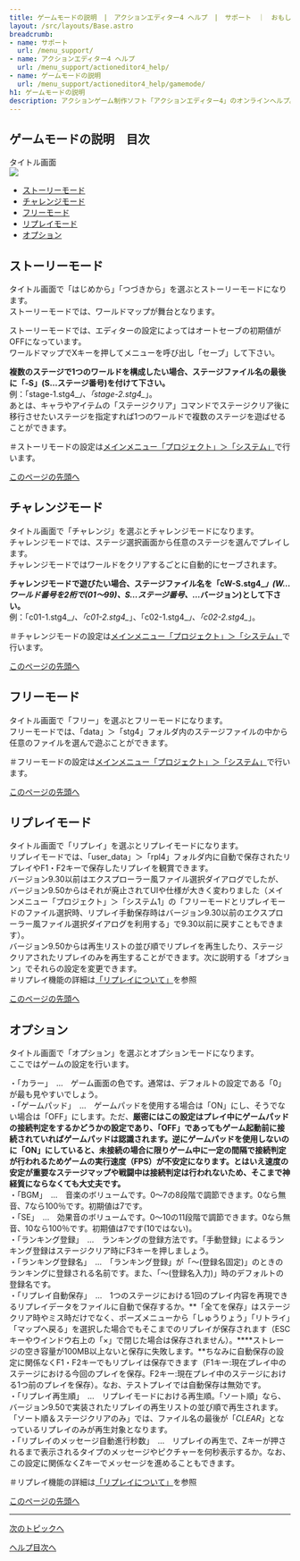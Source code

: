 ```yaml
---
title: ゲームモードの説明　|　アクションエディター4 ヘルプ　|　サポート　｜　おもしろゲーム神殿
layout: /src/layouts/Base.astro
breadcrumb:
- name: サポート
  url: /menu_support/
- name: アクションエディター4 ヘルプ
  url: /menu_support/actioneditor4_help/
- name: ゲームモードの説明
  url: /menu_support/actioneditor4_help/gamemode/
h1: ゲームモードの説明
description: アクションゲーム制作ソフト「アクションエディター4」のオンラインヘルプ。「ゲームモードの説明」は「おもしろゲーム神殿」内のページです
---
```


## ゲームモードの説明　目次

タイトル画面  
![](/menu_support/actioneditor4_help/gamemode/Title.jpg)  
  

- [ストーリーモード](#STORY)
- [チャレンジモード](#CHALLENGE)
- [フリーモード](#FREE)
- [リプレイモード](#REPLAY)
- [オプション](#OPTION)

<a name="STORY"></a>

## ストーリーモード

タイトル画面で「はじめから」「つづきから」を選ぶとストーリーモードになります。  
ストーリーモードでは、ワールドマップが舞台となります。  
  
ストーリーモードでは、エディターの設定によってはオートセーブの初期値がOFFになっています。  
ワールドマップでXキーを押してメニューを呼び出し「セーブ」して下さい。  
  
**複数のステージで1つのワールドを構成したい場合、ステージファイル名の最後に「-S」(S…ステージ番号)を付けて下さい。**  
例：「stage-1.stg4_*」、「stage-2.stg4_*」。  
あとは、キャラやアイテムの「ステージクリア」コマンドでステージクリア後に移行させたいステージを指定すれば1つのワールドで複数のステージを遊ばせることができます。  
  
＃ストーリモードの設定は[メインメニュー「プロジェクト」＞「システム」](/menu_support/actioneditor4_help/menu_project_system/index.html#SYSTEM_2)で行います。

[このページの先頭へ](/menu_support/actioneditor4_help/gamemode/)

<a name="CHALLENGE"></a>

## チャレンジモード

タイトル画面で「チャレンジ」を選ぶとチャレンジモードになります。  
チャレンジモードでは、ステージ選択画面から任意のステージを選んでプレイします。  
チャレンジモードではワールドをクリアするごとに自動的にセーブされます。  
  
**チャレンジモードで遊びたい場合、ステージファイル名を「cW-S.stg4_*」(W…ワールド番号を2桁で(01～99)、S…ステージ番号、*…バージョン)として下さい。**  
例：「c01-1.stg4_*」、「c01-2.stg4_*」、「c02-1.stg4_*」、「c02-2.stg4_*」。  
  
＃チャレンジモードの設定は[メインメニュー「プロジェクト」＞「システム」](/menu_support/actioneditor4_help/menu_project_system/index.html#SYSTEM_2)で行います。  

[このページの先頭へ](/menu_support/actioneditor4_help/gamemode/)

<a name="FREE"></a>

## フリーモード

タイトル画面で「フリー」を選ぶとフリーモードになります。  
フリーモードでは、「data」＞「stg4」フォルダ内のステージファイルの中から任意のファイルを選んで遊ぶことができます。  
  
＃フリーモードの設定は[メインメニュー「プロジェクト」＞「システム」](/menu_support/actioneditor4_help/menu_project_system/index.html#SYSTEM_2)で行います。

[このページの先頭へ](/menu_support/actioneditor4_help/gamemode/)

<a name="REPLAY"></a>

## リプレイモード

タイトル画面で「リプレイ」を選ぶとリプレイモードになります。  
リプレイモードでは、「user_data」＞「rpl4」フォルダ内に自動で保存されたリプレイやF1・F2キーで保存したリプレイを観賞できます。  
バージョン9.30以前はエクスプローラー風ファイル選択ダイアログでしたが、バージョン9.50からはそれが廃止されてUIや仕様が大きく変わりました（メインメニュー「プロジェクト」＞「システム1」の「フリーモードとリプレイモードのファイル選択時、リプレイ手動保存時はバージョン9.30以前のエクスプローラー風ファイル選択ダイアログを利用する」で9.30以前に戻すこともできます）。  
バージョン9.50からは再生リストの並び順でリプレイを再生したり、ステージクリアされたリプレイのみを再生することができます。次に説明する「オプション」でそれらの設定を変更できます。  
＃リプレイ機能の詳細は[「リプレイについて」](/menu_support/actioneditor4_help/replay/)を参照  

[このページの先頭へ](/menu_support/actioneditor4_help/gamemode/)

<a name="OPTION"></a>

## オプション

タイトル画面で「オプション」を選ぶとオプションモードになります。  
ここではゲームの設定を行います。  
  
・「カラー」　…　ゲーム画面の色です。通常は、デフォルトの設定である「0」が最も見やすいでしょう。  
・「ゲームパッド」　…　ゲームパッドを使用する場合は「ON」にし、そうでない場合は「OFF」にします。ただ、**厳密にはこの設定はプレイ中にゲームパッドの接続判定をするかどうかの設定であり、「OFF」であってもゲーム起動前に接続されていればゲームパッドは認識されます。逆にゲームパッドを使用しないのに「ON」にしていると、未接続の場合に限りゲーム中に一定の間隔で接続判定が行われるためゲームの実行速度（FPS）が不安定になります。とはいえ速度の安定が重要なステージマップや戦闘中は接続判定は行われないため、そこまで神経質にならなくても大丈夫です。**  
・「BGM」　…　音楽のボリュームです。0～7の8段階で調節できます。0なら無音、7なら100％です。初期値は7です。  
・「SE」　…　効果音のボリュームです。0～10の11段階で調節できます。0なら無音、10なら100％です。初期値は7です(10ではない)。  
・「ランキング登録」　…　ランキングの登録方法です。「手動登録」によるランキング登録はステージクリア時にF3キーを押しましょう。  
・「ランキング登録名」　…　「ランキング登録」が「～(登録名固定)」のときのランキングに登録される名前です。また、「～(登録名入力)」時のデフォルトの登録名です。  
・「リプレイ自動保存」　…　1つのステージにおける1回のプレイ内容を再現できるリプレイデータをファイルに自動で保存するか。**「全てを保存」はステージクリア時やミス時だけでなく、ポーズメニューから「しゅうりょう」「リトライ」「マップへ戻る」を選択した場合でもそこまでのリプレイが保存されます（ESCキーやウインドウ右上の「×」で閉じた場合は保存されません）。****ストレージの空き容量が100MB以上ないと保存に失敗します。**ちなみに自動保存の設定に関係なくF1・F2キーでもリプレイは保存できます（F1キー:現在プレイ中のステージにおける今回のプレイを保存。F2キー:現在プレイ中のステージにおける1つ前のプレイを保存）。なお、テストプレイでは自動保存は無効です。  
・「リプレイ再生順」　…　リプレイモードにおける再生順。「ソート順」なら、バージョン9.50で実装されたリプレイの再生リストの並び順で再生されます。「ソート順＆ステージクリアのみ」では、ファイル名の最後が「_CLEAR_」となっているリプレイのみが再生対象となります。  
・「リプレイのメッセージ自動進行秒数」　…　リプレイの再生で、Zキーが押されるまで表示されるタイプのメッセージやピクチャーを何秒表示するか。なお、この設定に関係なくZキーでメッセージを進めることもできます。  
  
＃リプレイ機能の詳細は[「リプレイについて」](/menu_support/actioneditor4_help/replay/)を参照  

[このページの先頭へ](/menu_support/actioneditor4_help/gamemode/)

---

  

[次のトピックへ](/menu_support/actioneditor4_help/file/)

[ヘルプ目次へ](/menu_support/actioneditor4_help/)